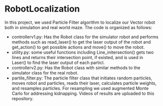 # RobotLocalization
In this project, we used Particle Filter algorithm to localize our Vector robot both in simulation and real world maze. The code is organized as follows:
* controllerv1.py: Has the Robot class for the simulator robot and performs methods such as read_laser() to get the laser output of the robot and get_action() to get possible actions and move() to move the robot.
* utility.py: some useful functions including Line_initersection() gets two lines and returns their intersection point, if existed, and is used in Laser() to find the laser output of each particl.
* controllerv2.py: Has the Robot class with similar methods to the simulator class for the real robot.
* partile_filter.py: The particle filter class that initiates random particles, moves robot and particles, reads their laser, calculates particle weights, and resamples particles. For resampling we used augmented Monte Carlo for addressing kidnapping.
Videos of results are uploaded to this repository.
